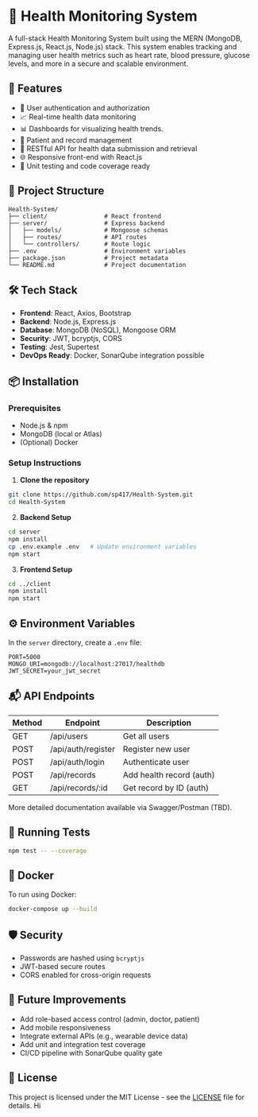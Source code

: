 # 🏥 Health Monitoring System

A full-stack Health Monitoring System built using the MERN (MongoDB, Express.js, React.js, Node.js) stack. This system enables tracking and managing user health metrics such as heart rate, blood pressure, glucose levels, and more in a secure and scalable environment.

## 🚀 Features

- 🔐 User authentication and authorization
- 📈 Real-time health data monitoring
- 📊 Dashboards for visualizing health trends.
- 🧾 Patient and record management
- 📡 RESTful API for health data submission and retrieval
- 🌐 Responsive front-end with React.js
- 🧪 Unit testing and code coverage ready

## 📁 Project Structure

```
Health-System/
├── client/                # React frontend
├── server/                # Express backend
│   ├── models/            # Mongoose schemas
│   ├── routes/            # API routes
│   └── controllers/       # Route logic
├── .env                   # Environment variables
├── package.json           # Project metadata
└── README.md              # Project documentation
```

## 🛠️ Tech Stack

- **Frontend**: React, Axios, Bootstrap
- **Backend**: Node.js, Express.js
- **Database**: MongoDB (NoSQL), Mongoose ORM
- **Security**: JWT, bcryptjs, CORS
- **Testing**: Jest, Supertest
- **DevOps Ready**: Docker, SonarQube integration possible

## 📦 Installation

### Prerequisites
- Node.js & npm
- MongoDB (local or Atlas)
- (Optional) Docker

### Setup Instructions

1. **Clone the repository**
```bash
git clone https://github.com/sp417/Health-System.git
cd Health-System
```

2. **Backend Setup**
```bash
cd server
npm install
cp .env.example .env   # Update environment variables
npm start
```

3. **Frontend Setup**
```bash
cd ../client
npm install
npm start
```

## ⚙️ Environment Variables

In the `server` directory, create a `.env` file:
```env
PORT=5000
MONGO_URI=mongodb://localhost:27017/healthdb
JWT_SECRET=your_jwt_secret
```

## 📬 API Endpoints

| Method | Endpoint             | Description                  |
|--------|----------------------|------------------------------|
| GET    | /api/users           | Get all users                |
| POST   | /api/auth/register   | Register new user            |
| POST   | /api/auth/login      | Authenticate user            |
| POST   | /api/records         | Add health record (auth)     |
| GET    | /api/records/:id     | Get record by ID (auth)      |

More detailed documentation available via Swagger/Postman (TBD).

## 🧪 Running Tests

```bash
npm test -- --coverage
```

## 🐳 Docker

To run using Docker:
```bash
docker-compose up --build
```

## 🛡️ Security

- Passwords are hashed using `bcryptjs`
- JWT-based secure routes
- CORS enabled for cross-origin requests

## 📌 Future Improvements

- Add role-based access control (admin, doctor, patient)
- Add mobile responsiveness
- Integrate external APIs (e.g., wearable device data)
- Add unit and integration test coverage
- CI/CD pipeline with SonarQube quality gate

## 📄 License

This project is licensed under the MIT License - see the [LICENSE](LICENSE) file for details.
Hi

